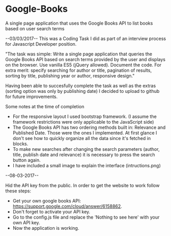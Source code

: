 # Google-Books
A single page application that uses the Google Books API to list books based on user search terms

--03/03/2017--
This was a Coding Task I did as part of an interview process for Javascript Developer position. 

"The task was simple: Write a single page application that queries the Google Books API based on search terms provided by the user 
and displays on the browser. Use vanilla ES5 (jQuery allowed). Document the code. For extra merit: specify searching for author or title,
pagination of results, sorting by title, publishing year or author, responsive design."

Having been able to succesfully complete the task as well as the extras (sorting option was only by publishing date) I decided to upload
to github for future improvements.

Some notes at the time of completion
- For the responsive layout I used bootstrap framework. (I assume the framework restrictions were only applicable to the JavaScript side)
- The Google Books API has two ordering methods built in: Relevance and Published Date. Those were the ones I implemented. At first glance
I don't see how to quickly organize all the data since it's fetched in blocks.
- To make new searches after changing the search parameters (author, title, publish date and relevance) it is necessary to press the search button again.
- I have included a small image to explain the interface (intructions.png) 

--08-03-2017--

Hid the API key from the public. In order to get the website to work follow these steps:
- Get your own google books API: https://support.google.com/cloud/answer/6158862.
- Don't forget to activate your API key.
- Go to the config.js file and replace the 'Nothing to see here' with your own API key.
- Now the application is working.
